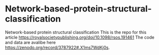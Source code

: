 # Network-based-protein-structural-classification
Network-based protein structural classification
This is the repo for this article https://royalsocietypublishing.org/doi/10.1098/rsos.191461
The code and data are avalibe here https://zenodo.org/record/3787922#.X1ms7WdKj0s.

